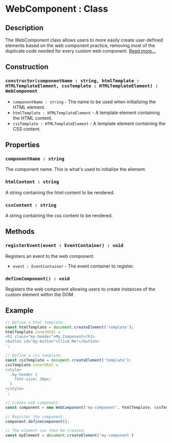 # WebComponent : Class
## Description
The WebComponent class allows users to more easily create user-defined elements based on the web component practice, removing most of the duplicate code needed for every custom web component.
[Read more...](https://developer.mozilla.org/en-US/docs/Web/API/Web_components)

## Construction

### `constructor(componentName : string, htmlTemplate : HTMLTemplateElement, cssTemplate : HTMLTemplateElement) : WebComponent`
* `componentName : string` - The name to be used when initializing the HTML element.
* `htmlTemplate : HTMLTemplateElement` - A template element containing the HTML content.
* `cssTemplate : HTMLTemplateElement` - A template element containing the CSS content.

## Properties

### `componentName : string`
The component name. This is what's used to initialize the element.

### `htmlContent : string`
A string containing the html content to be rendered.

### `cssContent : string`
A string containing the css content to be rendered.

## Methods

### `registerEvent(event : EventContainer) : void`
Registers an event to the web component.

* `event : EventContainer` - The event container to register.

### `defineComponent() : void`
Registers the web component allowing users to create instances of the custom element within the DOM.

## Example

```js
// Define a html template.
const htmlTemplate = document.createElement('template');
htmlTemplate.innerHtml = `
<h1 class="my-header">My Component</h1>
<button id="my-button">Click Me!</button>
`;

// Define a css template.
const cssTemplate = document.createElement('template');
cssTemplate.innerHtml = `
<style>
  .my-header {
    font-size: 20px;
  }
</style>
`;

// Create web component.
const component = new WebComponent('my-component', htmlTemplate, cssTemplate);

// Register the component.
component.defineComponent();

// The element can then be created.
const myElement = document.createElement('my-component')
```